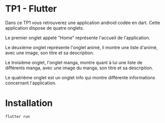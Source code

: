 # TP1 - Flutter

Dans ce TP1 vous retrouverez une application android codée en dart.
Cette application dispose de quatre onglets.

Le premier onglet appelé "Home" représente l'accueil de l'application.

Le deuxième onglet représente l'onglet animé, il montre une liste d'animé, avec une image, son titre et sa description.

Le troisième onglet, l'onglet manga, montre quant à lui une liste de différents manga, avec une image du manga, son titre et sa description.

Le quatrième onglet est un onglet info qui montre différente informations concernant l'application.

# Installation
```bash
flutter run
```
